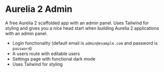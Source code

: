 # Aurelia 2 Admin

A free Aurelia 2 scaffolded app with an admin panel. Uses Tailwind for styling and gives you a nice head start when building Aurelia 2 applications with an admin panel.

- Login functionality (default email is `admin@example.com` and password is `password`)
- A users route with editable users
- Settings page with functional dark mode
- Uses Tailwind for styling